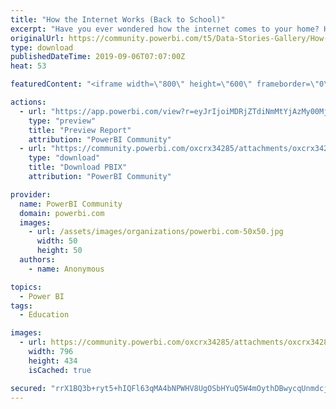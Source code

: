 ```yaml
---
title: "How the Internet Works (Back to School)"
excerpt: "Have you ever wondered how the internet comes to your home? Have you ever wondered how the internet connects one continent to another? Have you ever"
originalUrl: https://community.powerbi.com/t5/Data-Stories-Gallery/How-the-Internet-Works-Back-to-School/m-p/785774
type: download
publishedDateTime: 2019-09-06T07:07:00Z
heat: 53

featuredContent: "<iframe width=\"800\" height=\"600\" frameborder=\"0\" src=\"https://app.powerbi.com/view?r=eyJrIjoiMDRjZTdiNmMtYjAzMy00MjE5LTllYmQtYzVkMWU1ZWQ5MDEzIiwidCI6IjU2N2NhNTBiLWYxOTgtNGIxMS1iZjc5LWYzNzhlMzM1YzljMCIsImMiOjR9\"></iframe>"

actions:
  - url: "https://app.powerbi.com/view?r=eyJrIjoiMDRjZTdiNmMtYjAzMy00MjE5LTllYmQtYzVkMWU1ZWQ5MDEzIiwidCI6IjU2N2NhNTBiLWYxOTgtNGIxMS1iZjc5LWYzNzhlMzM1YzljMCIsImMiOjR9"
    type: "preview"
    title: "Preview Report"
    attribution: "PowerBI Community"
  - url: "https://community.powerbi.com/oxcrx34285/attachments/oxcrx34285/DataStoriesGallery/2941/2/Internet%20por%20um%20Fio.pbix"
    type: "download"
    title: "Download PBIX"
    attribution: "PowerBI Community"

provider:
  name: PowerBI Community
  domain: powerbi.com
  images:
    - url: /assets/images/organizations/powerbi.com-50x50.jpg
      width: 50
      height: 50
  authors:
    - name: Anonymous

topics:
  - Power BI
tags:
  - Education

images:
  - url: https://community.powerbi.com/oxcrx34285/attachments/oxcrx34285/DataStoriesGallery/2941/3/PowerBI%20-%20Internet.PNG
    width: 796
    height: 434
    isCached: true

secured: "rrX1BQ3b+ryt5+hIQFl63qMA4bNPWHV8UgOSbHYuQ5W4mOythDBwycqUnmdcjwzABbfO3rVEe1Agvh6WVe1k+YlcDzQWLAqf03wicW+IozgmcP/lDTF+GNLlJBTbw3C15jTX/MumPcafBD4wVfhg1BeOJA3sW3UQBfKjCcrsE3uGIRXHjUNMOqMspTCCIb7zDOUdRHPhAOjjwrQpp+vmtnS8fby1+W0+7pAJXlXvStSDo3QydsbkGf2kPod2hWpP54bdR8okDFX8F3SZscgmw74zO1STYk7koLCtWxXD0PmzO0cC03j6zA2EE5462CgyXgSOTqPPMGUsDkA+g7/2s2DajOLnHVcSn6xVLWGV0gdok28sMM126KGOJ2U4XtbROscgGWAodPyP8BSXCbms66Ddl0IxtVxsa5iBXmBWUPE=;rZPD4V/YilaYi+qFoHYNwA=="
---
```


